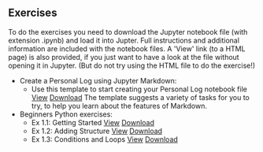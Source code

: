 ## Exercises


To do the exercises you need to download the Jupyter notebook file (with extension .ipynb) and load it into Jupter. Full instructions and additional information are included with the notebook files. A 'View' link (to a HTML page) is also provided, if you just want to have a look at the file without opening it in Jupyter. (But do not try using the HTML file to do the exercise!)
- Create a Personal Log using Jupyter Markdown:
    - Use this template to start creating your Personal Log notebook file [View](https://teaching.bb-ai.net/P4DS/exercises/Personal_Log.html) [Download]()
The template suggests a variety of tasks for you to try, to help you learn about the features of Markdown.
- Beginners Python exercises:
    - Ex 1.1: Getting Started [View](https://teaching.bb-ai.net/P4DS/exercises/Ex_1_1_Getting_Started.html) [Download]()
    - Ex 1.2: Adding Structure [View](https://teaching.bb-ai.net/P4DS/exercises/Ex_1_2_Adding_Structure.html) [Download]()
    - Ex 1.3: Conditions and Loops [View](https://teaching.bb-ai.net/P4DS/exercises/Ex_1_3_Conditions_and_Loops.html) [Download]()